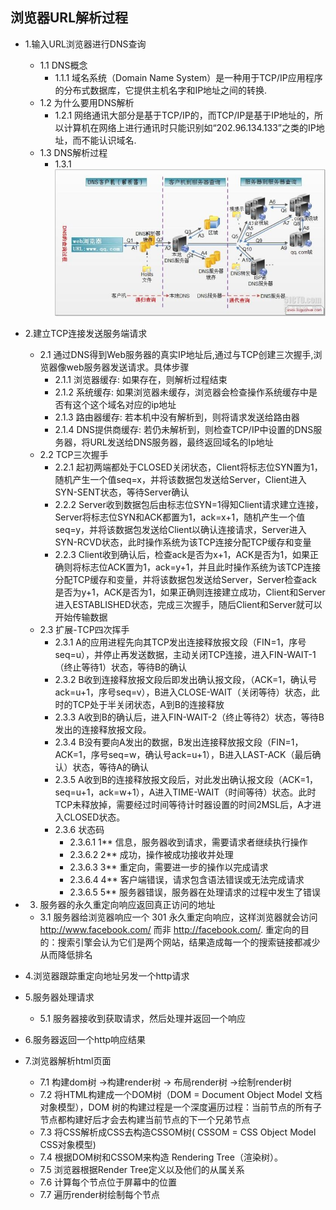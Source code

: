 ## 浏览器URL解析过程

- 1.输入URL浏览器进行DNS查询
    - 1.1 DNS概念
        - 1.1.1 域名系统（Domain Name System）是一种用于TCP/IP应用程序的分布式数据库，它提供主机名字和IP地址之间的转换.
    - 1.2 为什么要用DNS解析
        - 1.2.1 网络通讯大部分是基于TCP/IP的，而TCP/IP是基于IP地址的，所以计算机在网络上进行通讯时只能识别如“202.96.134.133”之类的IP地址，而不能认识域名.
    - 1.3 DNS解析过程
        - 1.3.1   ![avatar](https://github.com/ai4code/study/blob/master/%E6%B5%8F%E8%A7%88%E5%99%A8URL%E8%A7%A3%E6%9E%90%E8%BF%87%E7%A8%8B/image/dns.jpg)

- 2.建立TCP连接发送服务端请求
    - 2.1 通过DNS得到Web服务器的真实IP地址后,通过与TCP创建三次握手,浏览器像web服务器发送请求。具体步骤
        - 2.1.1 浏览器缓存: 如果存在，则解析过程结束
        - 2.1.2 系统缓存: 如果浏览器未缓存，浏览器会检查操作系统缓存中是否有这个这个域名对应的ip地址
        - 2.1.3 路由器缓存: 若本机中没有解析到，则将请求发送给路由器
        - 2.1.4 DNS提供商缓存: 若仍未解析到，则检查TCP/IP中设置的DNS服务器，将URL发送给DNS服务器，最终返回域名的Ip地址
    - 2.2 TCP三次握手
        - 2.2.1 起初两端都处于CLOSED关闭状态，Client将标志位SYN置为1，随机产生一个值seq=x，并将该数据包发送给Server，Client进入SYN-SENT状态，等待Server确认
        - 2.2.2 Server收到数据包后由标志位SYN=1得知Client请求建立连接，Server将标志位SYN和ACK都置为1，ack=x+1，随机产生一个值seq=y，并将该数据包发送给Client以确认连接请求，Server进入SYN-RCVD状态，此时操作系统为该TCP连接分配TCP缓存和变量
        - 2.2.3 Client收到确认后，检查ack是否为x+1，ACK是否为1，如果正确则将标志位ACK置为1，ack=y+1，并且此时操作系统为该TCP连接分配TCP缓存和变量，并将该数据包发送给Server，Server检查ack是否为y+1，ACK是否为1，如果正确则连接建立成功，Client和Server进入ESTABLISHED状态，完成三次握手，随后Client和Server就可以开始传输数据
    - 2.3 扩展-TCP四次挥手
        - 2.3.1 A的应用进程先向其TCP发出连接释放报文段（FIN=1，序号seq=u），并停止再发送数据，主动关闭TCP连接，进入FIN-WAIT-1（终止等待1）状态，等待B的确认
        - 2.3.2 B收到连接释放报文段后即发出确认报文段，（ACK=1，确认号ack=u+1，序号seq=v），B进入CLOSE-WAIT（关闭等待）状态，此时的TCP处于半关闭状态，A到B的连接释放
        - 2.3.3 A收到B的确认后，进入FIN-WAIT-2（终止等待2）状态，等待B发出的连接释放报文段。
        - 2.3.4 B没有要向A发出的数据，B发出连接释放报文段（FIN=1，ACK=1，序号seq=w，确认号ack=u+1），B进入LAST-ACK（最后确认）状态，等待A的确认
        - 2.3.5 A收到B的连接释放报文段后，对此发出确认报文段（ACK=1，seq=u+1，ack=w+1），A进入TIME-WAIT（时间等待）状态。此时TCP未释放掉，需要经过时间等待计时器设置的时间2MSL后，A才进入CLOSED状态。
        - 2.3.6  状态码
            - 2.3.6.1 1**	信息，服务器收到请求，需要请求者继续执行操作
            - 2.3.6.2 2**	成功，操作被成功接收并处理
            - 2.3.6.3 3**	重定向，需要进一步的操作以完成请求
            - 2.3.6.4 4**	客户端错误，请求包含语法错误或无法完成请求
            - 2.3.6.5 5**	服务器错误，服务器在处理请求的过程中发生了错误

- 3. 服务器的永久重定向响应返回真正访问的地址 
    - 3.1 服务器给浏览器响应一个 301 永久重定向响应，这样浏览器就会访问 http://www.facebook.com/ 而非 http://facebook.com/. 重定向的目的：搜索引擎会认为它们是两个网站，结果造成每一个的搜索链接都减少从而降低排名
- 4.浏览器跟踪重定向地址另发一个http请求
- 5.服务器处理请求
    - 5.1 服务器接收到获取请求，然后处理并返回一个响应
- 6.服务器返回一个http响应结果    
- 7.浏览器解析html页面
    - 7.1 构建dom树 ->构建render树 -> 布局render树 ->绘制render树 
    - 7.2 将HTML构建成一个DOM树（DOM = Document Object Model 文档对象模型），DOM 树的构建过程是一个深度遍历过程：当前节点的所有子节点都构建好后才会去构建当前节点的下一个兄弟节点 
    - 7.3 将CSS解析成CSS去构造CSSOM树( CSSOM = CSS Object Model CSS对象模型)
    - 7.4 根据DOM树和CSSOM来构造 Rendering Tree（渲染树）。
    - 7.5 浏览器根据Render Tree定义以及他们的从属关系
    - 7.6 计算每个节点位于屏幕中的位置
    - 7.7 遍历render树绘制每个节点
